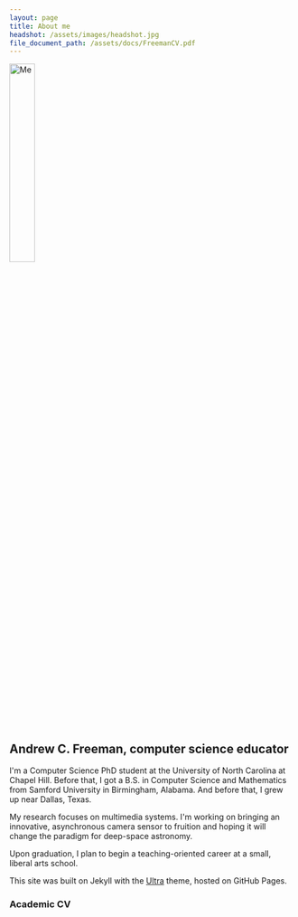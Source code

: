 ```yaml
---
layout: page
title: About me
headshot: /assets/images/headshot.jpg
file_document_path: /assets/docs/FreemanCV.pdf
---
```

<style>
img {
  width: 30%;
}
</style>
<img src="{{ page.headshot }}" alt="Me" class="center">

## Andrew C. Freeman, computer science educator

I'm a Computer Science PhD student at the University of North Carolina at Chapel Hill. Before that, I got a B.S. in Computer Science and Mathematics from Samford University in Birmingham, Alabama. And before that, I grew up near Dallas, Texas.

My research focuses on multimedia systems. I'm working on bringing an innovative, asynchronous camera sensor to fruition and hoping it will change the paradigm for deep-space astronomy.

Upon graduation, I plan to begin a teaching-oriented career at a small, liberal arts school.

This site was built on Jekyll with the <a href="https://github.com/ronv/ultra">Ultra</a> theme, hosted on GitHub Pages.

### Academic CV

<object data="{{ page.file_document_path }}" width="750" height="1000" type='application/pdf'/>
